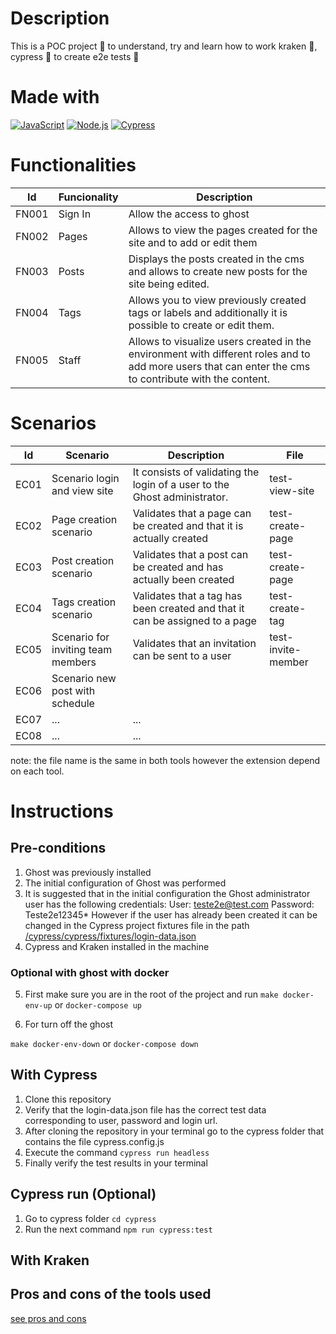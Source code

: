 # Description
This is a POC project 🧪 to understand, try and learn how to work kraken 🐙, cypress 🤖 to create e2e tests 🧪

# Made with
[![JavaScript](https://img.shields.io/badge/javascript-ead547?style=for-the-badge&logo=javascript&logoColor=white&labelColor=000000)]()
[![Node.js](https://img.shields.io/badge/node.js-76c339?style=for-the-badge&logo=node.js&logoColor=white&labelColor=000000)]()
[![Cypress](https://img.shields.io/badge/Cypress-027780?style=for-the-badge&logo=cypress&logoColor=white&labelColor=000000)]()


# Functionalities
|Id|Funcionality|Description|
|--|--|--|
|FN001|Sign In|Allow the access to ghost|
|FN002|Pages|Allows to view the pages created for the site and to add or edit them|
|FN003|Posts|Displays the posts created in the cms and allows to create new posts for the site being edited.|
|FN004|Tags|Allows you to view previously created tags or labels and additionally it is possible to create or edit them.|
|FN005|Staff|Allows to visualize users created in the environment with different roles and to add more users that can enter the cms to contribute with the content.|

# Scenarios
|Id|Scenario|Description|File|
|--|--|--|--|
|EC01|Scenario login and view site|It consists of validating the login of a user to the Ghost administrator.|test-view-site|
|EC02|Page creation scenario|Validates that a page can be created and that it is actually created|test-create-page|
|EC03|Post creation scenario|Validates that a post can be created and has actually been created|test-create-page|
|EC04|Tags creation scenario|Validates that a tag has been created and that it can be assigned to a page|test-create-tag|
|EC05|Scenario for inviting team members|Validates that an invitation can be sent to a user|test-invite-member|
|EC06|Scenario new post with schedule|
|EC07|...|...||
|EC08|...|...||

note: the file name is the same in both tools however the extension depend on each tool.

# Instructions
## Pre-conditions
1. Ghost was previously installed
2. The initial configuration of Ghost was performed
3. It is suggested that in the initial configuration the Ghost administrator user has the following credentials: 
User: teste2e@test.com 
Password: Teste2e12345*
However if the user has already been created it can be changed in the Cypress project fixtures file in the path [/cypress/cypress/fixtures/login-data.json](https://github.com/zearkiatos/tests-e2e-poc/blob/develop/cypress/cypress/fixtures/login-data.json)
4. Cypress and Kraken installed in the machine
### Optional with ghost with docker
5. First make sure you are in the root of the project and run
`make docker-env-up` or `docker-compose up`

6. For turn off the ghost

`make docker-env-down` or `docker-compose down`

## With Cypress
1. Clone this repository
2. Verify that the login-data.json file has the correct test data corresponding to user, password and login url.
3. After cloning the repository in your terminal go to the cypress folder that contains the file cypress.config.js 
4. Execute the command `cypress run headless`
5. Finally verify the test results in your terminal

## Cypress run (Optional)
1. Go to cypress folder
`cd cypress`
2. Run the next command
`npm run cypress:test`





## With Kraken



## Pros and cons of the tools used
[see pros and cons](https://github.com/zearkiatos/tests-e2e-poc/wiki/Pruebas-de-extremo-a-extremo-con-Cypress-y-Kraken.) 
